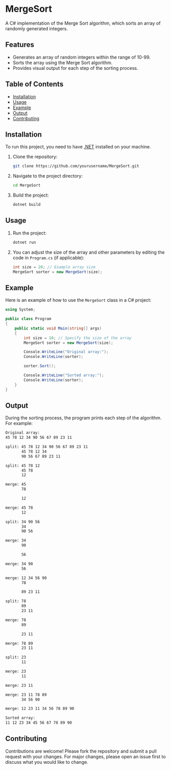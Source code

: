 # MergeSort

A C# implementation of the Merge Sort algorithm, which sorts an array of randomly generated integers.

## Features

- Generates an array of random integers within the range of 10-99.
- Sorts the array using the Merge Sort algorithm.
- Provides visual output for each step of the sorting process.

## Table of Contents

- [Installation](#installation)
- [Usage](#usage)
- [Example](#example)
- [Output](#output)
- [Contributing](#contributing)

## Installation

To run this project, you need to have [.NET](https://dotnet.microsoft.com/download) installed on your machine.

1. Clone the repository:
    ```bash
    git clone https://github.com/yourusername/MergeSort.git
    ```
2. Navigate to the project directory:
    ```bash
    cd MergeSort
    ```
3. Build the project:
    ```bash
    dotnet build
    ```

## Usage

1. Run the project:
    ```bash
    dotnet run
    ```
2. You can adjust the size of the array and other parameters by editing the code in `Program.cs` (if applicable):
    ```csharp
    int size = 20; // Example array size
    MergeSort sorter = new MergeSort(size);
    ```

## Example

Here is an example of how to use the `MergeSort` class in a C# project:

```csharp
using System;

public class Program
{
    public static void Main(string[] args)
    {
        int size = 10; // Specify the size of the array
        MergeSort sorter = new MergeSort(size);

        Console.WriteLine("Original array:");
        Console.WriteLine(sorter);

        sorter.Sort();

        Console.WriteLine("Sorted array:");
        Console.WriteLine(sorter);
    }
}
```
## Output
During the sorting process, the program prints each step of the algorithm. For example:

``` bash
Original array:
45 78 12 34 90 56 67 89 23 11 

split: 45 78 12 34 90 56 67 89 23 11 
       45 78 12 34 
       90 56 67 89 23 11 

split: 45 78 12 
       45 78 
       12 

merge: 45 
       78 

       12 

merge: 45 78 
       12 

split: 34 90 56 
       34 
       90 56 

merge: 34 
       90 

       56 

merge: 34 90 
       56 

merge: 12 34 56 90 
       78 

       89 23 11 

split: 78 
       89 
       23 11 

merge: 78 
       89 

       23 11 

merge: 78 89 
       23 11 

split: 23 
       11 

merge: 23 
       11 

merge: 23 11 

merge: 23 11 78 89 
       34 56 90 

merge: 12 23 11 34 56 78 89 90 

Sorted array:
11 12 23 34 45 56 67 78 89 90 
```
## Contributing
Contributions are welcome! Please fork the repository and submit a pull request with your changes. For major changes, please open an issue first to discuss what you would like to change.
